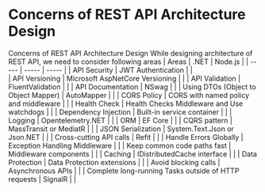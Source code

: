# Concerns of REST API Architecture Design
Concerns of REST API Architecture Design
While designing architecture of REST API, we need to consider following areas
| Areas	| .NET	| Node.js	|
| ----- | ----- | -----	| 
| API	Security	|	JWT Authentication	|	|	 
| API Versioning	|	Microsoft AspNetCore Versioning	| |
| API Validation	|	FluentValidation	|	 |
| API Documentation	|	NSwag	| 	 |
| Using DTOs (Object to Object Mapper)	|	AutoMapper	|	 |
| CORS Policy	|	CORS with named policy and middleware	|	 |
| Health Check	|	Health Checks Middleware and Use watchdogs	|	 |
| Dependency Injection	|	Built-in service container	|	 |
| Logging	|	Opentelemetry.NET	|	 |
| ORM	|	EF Core	|	 |
| CQRS pattern	|	MassTransit or MediatR	|	 |
| JSON Serialization	|	System.Text.Json or Json.NET	|	 |
| Cross-cutting API calls	|	Refit	|	 |
| Handle Errors Globally	| 	Exception Handling Middleware	|	 |
| Keep common code paths fast	|	Middleware components	|	 |
| Caching	|	IDistributedCache interface	|	 |
| Data Protection	|	Data Protection extensions	|	 |
| Avoid blocking calls	|	Asynchronous APIs	|	|
| Complete long-running Tasks outside of HTTP requests	|	SignalR	|	|



